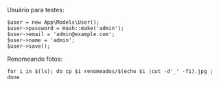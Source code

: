 Usuário para testes:

    $user = new App\Models\User();
    $user->password = Hash::make('admin');
    $user->email = 'admin@example.com';
    $user->name = 'admin';
    $user->save();

Renomeando fotos:

    for i in $(ls); do cp $i renomeados/$(echo $i |cut -d'_' -f1).jpg ; done
